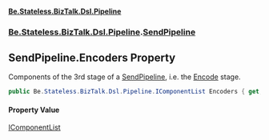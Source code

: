 #### [Be.Stateless.BizTalk.Dsl.Pipeline](README.md 'README')
### [Be.Stateless.BizTalk.Dsl.Pipeline](Be.Stateless.BizTalk.Dsl.Pipeline.md 'Be.Stateless.BizTalk.Dsl.Pipeline').[SendPipeline](SendPipeline.md 'Be.Stateless.BizTalk.Dsl.Pipeline.SendPipeline')

## SendPipeline.Encoders Property

Components of the 3rd stage of a [SendPipeline](SendPipeline.md 'Be.Stateless.BizTalk.Dsl.Pipeline.SendPipeline'), i.e. the [Encode](ISendPipelineStageList.Encode.md 'Be.Stateless.BizTalk.Dsl.Pipeline.ISendPipelineStageList.Encode') stage.

```csharp
public Be.Stateless.BizTalk.Dsl.Pipeline.IComponentList Encoders { get; }
```

#### Property Value
[IComponentList](IComponentList.md 'Be.Stateless.BizTalk.Dsl.Pipeline.IComponentList')